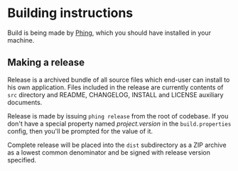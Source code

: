 # Building instructions

Build is being made by [Phing](http://www.phing.info), which you should have installed in your machine.

## Making a release

Release is a archived bundle of all source files which end-user can install to his own application.
Files included in the release are currently contents of `src` directory and README, CHANGELOG, INSTALL and LICENSE
auxiliary documents.

Release is made by issuing `phing release` from the root of codebase.
If you don't have a special property named _project.version_ in the `build.properties` config,
then you'll be prompted for the value of it.

Complete release will be placed into the `dist` subdirectory as a ZIP archive as a lowest common denominator
and be signed with release version specified.
